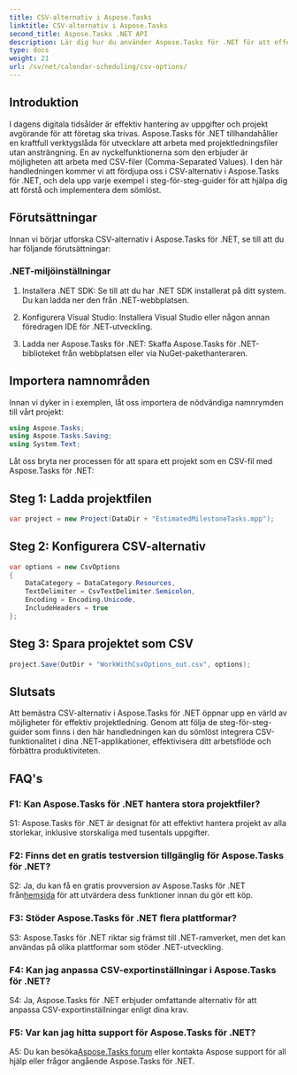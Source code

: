 ```yaml
---
title: CSV-alternativ i Aspose.Tasks
linktitle: CSV-alternativ i Aspose.Tasks
second_title: Aspose.Tasks .NET API
description: Lär dig hur du använder Aspose.Tasks för .NET för att effektivt arbeta med CSV-filer och förbättra dina projektledningsmöjligheter utan ansträngning.
type: docs
weight: 21
url: /sv/net/calendar-scheduling/csv-options/
---
```

## Introduktion

I dagens digitala tidsålder är effektiv hantering av uppgifter och projekt avgörande för att företag ska trivas. Aspose.Tasks för .NET tillhandahåller en kraftfull verktygslåda för utvecklare att arbeta med projektledningsfiler utan ansträngning. En av nyckelfunktionerna som den erbjuder är möjligheten att arbeta med CSV-filer (Comma-Separated Values). I den här handledningen kommer vi att fördjupa oss i CSV-alternativ i Aspose.Tasks för .NET, och dela upp varje exempel i steg-för-steg-guider för att hjälpa dig att förstå och implementera dem sömlöst.

## Förutsättningar

Innan vi börjar utforska CSV-alternativ i Aspose.Tasks för .NET, se till att du har följande förutsättningar:

### .NET-miljöinställningar

1. Installera .NET SDK: Se till att du har .NET SDK installerat på ditt system. Du kan ladda ner den från .NET-webbplatsen.

2. Konfigurera Visual Studio: Installera Visual Studio eller någon annan föredragen IDE för .NET-utveckling.

3. Ladda ner Aspose.Tasks för .NET: Skaffa Aspose.Tasks för .NET-biblioteket från webbplatsen eller via NuGet-pakethanteraren.

## Importera namnområden

Innan vi dyker in i exemplen, låt oss importera de nödvändiga namnrymden till vårt projekt:

```csharp
using Aspose.Tasks;
using Aspose.Tasks.Saving;
using System.Text;
```

Låt oss bryta ner processen för att spara ett projekt som en CSV-fil med Aspose.Tasks för .NET:

## Steg 1: Ladda projektfilen

```csharp
var project = new Project(DataDir + "EstimatedMilestoneTasks.mpp");
```

## Steg 2: Konfigurera CSV-alternativ

```csharp
var options = new CsvOptions
{
    DataCategory = DataCategory.Resources,
    TextDelimiter = CsvTextDelimiter.Semicolon,
    Encoding = Encoding.Unicode,
    IncludeHeaders = true
};
```

## Steg 3: Spara projektet som CSV

```csharp
project.Save(OutDir + "WorkWithCsvOptions_out.csv", options);
```

## Slutsats

Att bemästra CSV-alternativ i Aspose.Tasks för .NET öppnar upp en värld av möjligheter för effektiv projektledning. Genom att följa de steg-för-steg-guider som finns i den här handledningen kan du sömlöst integrera CSV-funktionalitet i dina .NET-applikationer, effektivisera ditt arbetsflöde och förbättra produktiviteten.

## FAQ's

### F1: Kan Aspose.Tasks för .NET hantera stora projektfiler?

S1: Aspose.Tasks för .NET är designat för att effektivt hantera projekt av alla storlekar, inklusive storskaliga med tusentals uppgifter.

### F2: Finns det en gratis testversion tillgänglig för Aspose.Tasks för .NET?

 S2: Ja, du kan få en gratis provversion av Aspose.Tasks för .NET från[hemsida](https://releases.aspose.com/tasks/net/) för att utvärdera dess funktioner innan du gör ett köp.

### F3: Stöder Aspose.Tasks för .NET flera plattformar?

S3: Aspose.Tasks för .NET riktar sig främst till .NET-ramverket, men det kan användas på olika plattformar som stöder .NET-utveckling.

### F4: Kan jag anpassa CSV-exportinställningar i Aspose.Tasks för .NET?

S4: Ja, Aspose.Tasks för .NET erbjuder omfattande alternativ för att anpassa CSV-exportinställningar enligt dina krav.

### F5: Var kan jag hitta support för Aspose.Tasks för .NET?

 A5: Du kan besöka[Aspose.Tasks forum](https://forum.aspose.com/c/tasks/15) eller kontakta Aspose support för all hjälp eller frågor angående Aspose.Tasks för .NET.